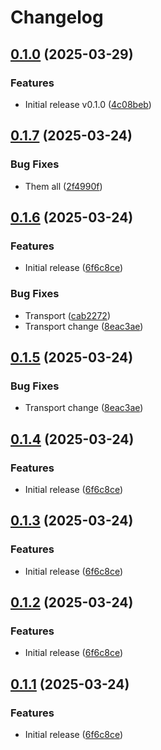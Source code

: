 # Changelog

## [0.1.0](https://github.com/rust-mcp-stack/rust-mcp-sdk/compare/rust-mcp-transport-v0.1.0...rust-mcp-transport-v0.1.0) (2025-03-29)


### Features

* Initial release v0.1.0 ([4c08beb](https://github.com/rust-mcp-stack/rust-mcp-sdk/commit/4c08beb73b102c77e65b724b284008071b7f5ef4))

## [0.1.7](https://github.com/hashemix/rust-mcp-sdk/compare/rust-mcp-transport-v0.1.6...rust-mcp-transport-v0.1.7) (2025-03-24)


### Bug Fixes

* Them all ([2f4990f](https://github.com/hashemix/rust-mcp-sdk/commit/2f4990fbeb9ef5e5b40a7ccb31e9583e318a36ad))

## [0.1.6](https://github.com/hashemix/rust-mcp-sdk/compare/rust-mcp-transport-v0.1.5...rust-mcp-transport-v0.1.6) (2025-03-24)


### Features

* Initial release ([6f6c8ce](https://github.com/hashemix/rust-mcp-sdk/commit/6f6c8cec8fe1277fc39f4ddce6f17b36129bedee))


### Bug Fixes

* Transport ([cab2272](https://github.com/hashemix/rust-mcp-sdk/commit/cab22725fdd2f618020edd4be9b39862d30f2676))
* Transport change ([8eac3ae](https://github.com/hashemix/rust-mcp-sdk/commit/8eac3aeafbcf5f88b81c758fdb0da980a00fa934))

## [0.1.5](https://github.com/hashemix/rust-mcp-sdk/compare/rust-mcp-transport-v0.1.4...rust-mcp-transport-v0.1.5) (2025-03-24)


### Bug Fixes

* Transport change ([8eac3ae](https://github.com/hashemix/rust-mcp-sdk/commit/8eac3aeafbcf5f88b81c758fdb0da980a00fa934))

## [0.1.4](https://github.com/hashemix/rust-mcp-sdk/compare/rust-mcp-transport-v0.1.3...rust-mcp-transport-v0.1.4) (2025-03-24)


### Features

* Initial release ([6f6c8ce](https://github.com/hashemix/rust-mcp-sdk/commit/6f6c8cec8fe1277fc39f4ddce6f17b36129bedee))

## [0.1.3](https://github.com/hashemix/rust-mcp-sdk/compare/v0.1.2...v0.1.3) (2025-03-24)


### Features

* Initial release ([6f6c8ce](https://github.com/hashemix/rust-mcp-sdk/commit/6f6c8cec8fe1277fc39f4ddce6f17b36129bedee))

## [0.1.2](https://github.com/hashemix/rust-mcp-sdk/compare/v0.1.1...v0.1.2) (2025-03-24)


### Features

* Initial release ([6f6c8ce](https://github.com/hashemix/rust-mcp-sdk/commit/6f6c8cec8fe1277fc39f4ddce6f17b36129bedee))

## [0.1.1](https://github.com/hashemix/rust-mcp-sdk/compare/transport-v0.1.0...transport-v0.1.1) (2025-03-24)


### Features

* Initial release ([6f6c8ce](https://github.com/hashemix/rust-mcp-sdk/commit/6f6c8cec8fe1277fc39f4ddce6f17b36129bedee))
